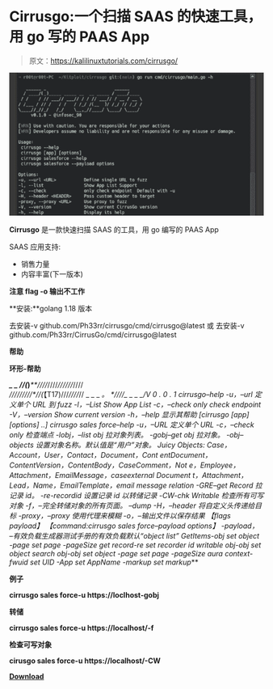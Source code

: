 # Cirrusgo:一个扫描 SAAS 的快速工具，用 go 写的 PAAS App

> 原文：<https://kalilinuxtutorials.com/cirrusgo/>

[![](img/c1a177d5dcd388c8431acdb7d9d43891.png)](https://blogger.googleusercontent.com/img/b/R29vZ2xl/AVvXsEhsnFcq9tFKczeUlB8E7HuUqF8ZtsxjOpAbl9VpOMMF05wjf1J-FmfhF5frdiok4GqoPhbEQiCaSE6e8YCuz2rZ7dqOOrwlfBxFxWoloAy5m_lteWgMJk_SbEa8zOUQ_rB-jmbHPXtPxNkrmGMqQSiyCG1YUtMwlpbHAJLqwLAUZHekIdTv8zE0hMlZ/s676/Cirrusgo-A-Fast-Tool-To-Scan-SAAS-PAAS-App-1280x720%20(1).png)

**Cirrusgo** 是一款快速扫描 SAAS 的工具，用 go 编写的 PAAS App

SAAS 应用支持:

*   销售力量
*   内容丰富(下一版本)

**注意 flag -o 输出不工作**

**安装:**golang 1.18 版本

去安装-v github.com/Ph33rr/cirrusgo/cmd/cirrusgo@latest
或
去安装-v github.com/Ph33rr/CirrusGo/cmd/cirrusgo@latest

**帮助**

**环形-帮助**

***_ _
//(*)**_**/_*///*////*//////*////_*\
////*/////*//(_【T17)///*////*//
_ _ _ _。 *///_*/_ _ _ _/V 0 . 0 . 1
cirrusgo–help
-u，–url 定义单个 URL 到 fuzz
-l，–List Show App List
-c，–check only check endpoint
-V，–version Show current version
-h，–help 显示其帮助
[cirrusgo [app] [options] ..]
cirrusgo sales force–help
-u，–URL 定义单个 URL
-c，–check only 检查端点
-lobj，–list obj 拉对象列表。
-gobj–get obj 拉对象。
-obj–objects 设置对象名称。默认值是“用户”对象。
Juicy Objects: Case，Account，User，Contact，Document，Cont
entDocument，ContentVersion，ContentBody，CaseComment，Not
e，Employee，Attachment，EmailMessage，caseexternal Document
t，Attachment，Lead，Name，EmailTemplate，email message relation
-GRE–get Record 拉记录 id。
-re-recordid 设置记录 id 以转储记录
-CW-chk Writable 检查所有可写对象
-f，–完全转储对象的所有页面。
–dump
-H，–header 将自定义头传递给目标
-proxy，–proxy 使用代理来模糊
-o，–输出文件以保存结果
【flags payload】
【command:cirrusgo sales force–payload options】
-payload， –有效负载生成器测试手册的有效负载默认“object list”
GetItems-obj set object
-page set page
-pageSize
get record-re set recorder id
writable obj-obj set object
search obj-obj set object
-page set page
-pageSize
aura context-fwuid set UID
-App set AppName
-markup set markup***

**例子**

**cirrusgo sales force-u https://loclhost-gobj**

**转储**

**cirrusgo sales force-u https://localhost/-f**

**检查可写对象**

**cirusgo sales force-u https://localhost/-CW**

[**Download**](https://github.com/Ph33rr/cirrusgo)